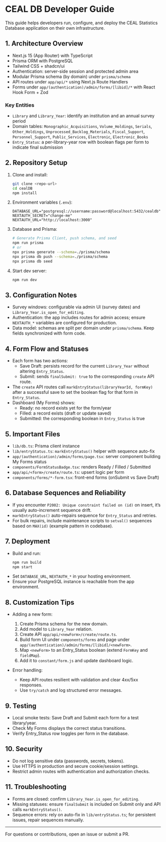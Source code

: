 # CEAL DB Developer Guide

This guide helps developers run, configure, and deploy the CEAL Statistics Database application on their own infrastructure.

## 1. Architecture Overview

- Next.js 15 (App Router) with TypeScript
- Prisma ORM with PostgreSQL
- Tailwind CSS + shadcn/ui
- Authentication: server-side session and protected admin area
- Modular Prisma schema (by domain) under `prisma/schema`
- API routes under `app/api/*` using Next.js Route Handlers
- Forms under `app/(authentication)/admin/forms/[libid]/*` with React Hook Form + Zod

### Key Entities
- `Library` and `Library_Year`: identify an institution and an annual survey period
- Domain tables: `Monographic_Acquisitions`, `Volume_Holdings`, `Serials`, `Other_Holdings`, `Unprocessed_Backlog_Materials`, `Fiscal_Support`, `Personnel_Support`, `Public_Services`, `Electronic`, `Electronic_Books`
- `Entry_Status`: a per-library-year row with boolean flags per form to indicate final submission

## 2. Repository Setup

1. Clone and install:
   ```bash
   git clone <repo-url>
   cd cealDB
   npm install
   ```

2. Environment variables (`.env`):
   ```env
   DATABASE_URL="postgresql://username:password@localhost:5432/cealdb"
   NEXTAUTH_SECRET="change-me"
   NEXTAUTH_URL="http://localhost:3000"
   ```

3. Database and Prisma:
   ```bash
   # Generate Prisma Client, push schema, and seed
   npm run prisma
   # or
   npx prisma generate --schema=./prisma/schema
   npx prisma db push --schema=./prisma/schema
   npx prisma db seed
   ```

4. Start dev server:
   ```bash
   npm run dev
   ```

## 3. Configuration Notes

- Survey windows: configurable via admin UI (survey dates) and `Library_Year.is_open_for_editing`.
- Authentication: the app includes routes for admin access; ensure `NEXTAUTH_*` variables are configured for production.
- Data model: schemas are split per domain under `prisma/schema`. Keep fields synchronized with form code.

## 4. Form Flow and Statuses

- Each form has two actions:
  - Save Draft: persists record for the current `Library_Year` without altering `Entry_Status`.
  - Submit: sends `finalSubmit: true` to the corresponding `create` API route.
- The `create` API routes call `markEntryStatus(libraryYearId, formKey)` after a successful save to set the boolean flag for that form in `Entry_Status`.
- Dashboard (My Forms) shows:
  - Ready: no record exists yet for the form/year
  - Filled: a record exists (draft or update saved)
  - Submitted: the corresponding boolean in `Entry_Status` is true

## 5. Important Files

- `lib/db.ts`: Prisma client instance
- `lib/entryStatus.ts`: `markEntryStatus()` helper with sequence auto-fix
- `app/(authentication)/admin/forms/page.tsx`: server component building My Forms status
- `components/FormStatusBadge.tsx`: renders Ready / Filled / Submitted
- `app/api/<form>/create/route.ts`: upsert logic per form
- `components/forms/*-form.tsx`: front-end forms (onSubmit vs Save Draft)

## 6. Database Sequences and Reliability

- If you encounter `P2002: Unique constraint failed on (id)` on insert, it’s usually auto-increment sequence drift.
- `markEntryStatus()` auto-repairs sequence for `Entry_Status` and retries.
- For bulk repairs, include maintenance scripts to `setval()` sequences based on `MAX(id)` (example pattern in codebase).

## 7. Deployment

- Build and run:
  ```bash
  npm run build
  npm start
  ```
- Set `DATABASE_URL`, `NEXTAUTH_*` in your hosting environment.
- Ensure your PostgreSQL instance is reachable from the app environment.

## 8. Customization Tips

- Adding a new form:
  1. Create Prisma schema for the new domain.
  2. Add model to `Library_Year` relation.
  3. Create API `app/api/<newForm>/create/route.ts`.
  4. Build form UI under `components/forms` and page under `app/(authentication)/admin/forms/[libid]/<newForm>`.
  5. Map `<newForm>` to an Entry_Status boolean (extend `FormKey` and `fieldMap`).
  6. Add it to `constant/form.js` and update dashboard logic.

- Error handling:
  - Keep API routes resilient with validation and clear 4xx/5xx responses.
  - Use `try/catch` and log structured error messages.

## 9. Testing

- Local smoke tests: Save Draft and Submit each form for a test library/year.
- Check My Forms displays the correct status transitions.
- Verify Entry_Status row toggles per form in the database.

## 10. Security

- Do not log sensitive data (passwords, secrets, tokens).
- Use HTTPS in production and secure cookie/session settings.
- Restrict admin routes with authentication and authorization checks.

## 11. Troubleshooting

- Forms are closed: confirm `Library_Year.is_open_for_editing`.
- Missing statuses: ensure `finalSubmit` is included on Submit only and API calls `markEntryStatus()`.
- Sequence errors: rely on auto-fix in `lib/entryStatus.ts`; for persistent issues, repair sequences manually.

---

For questions or contributions, open an issue or submit a PR.
